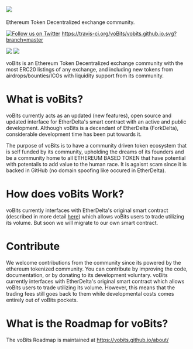 # <img src="https://vobits.github.io/images/title.png"/>
Ethereum Token Decentralized exchange community.

[![Follow us on Twitter](https://img.shields.io/badge/follow-Twitter-blue.svg)](https://twitter.com/voBitsOfficial)
https://travis-ci.org/voBits/vobits.github.io.svg?branch=master


<a href="https://plasnerd.github.io/PEHTML/" target="blank"><img src="https://img.shields.io/badge/built%20with-PEHTML%20(v2)-295596.svg"></a>
<a href="https://plasnerd.github.io/Framework.js/" target="blank"><img src="https://img.shields.io/badge/built%20in-Framework.js%20(r1)-00A185.svg"></a>

voBits is an Ethereum Token Decentralized exchange community with the most ERC20 listings of any exchange, and including new tokens from airdrops/bounties/ICOs with liquidity support from its community.


# What is voBits?
voBits currently acts as an updated (new features), open source and updated interface for EtherDelta's smart contract with an active and public development. Although voBits is a decendant of  EtherDelta (ForkDelta), considerable development time has been put towards it.

The purpose of voBits is to have a community driven token ecosystem that is self funded by its community, upholding the dreams of its founders and be a community home to all ETHEREUM BASED TOKEN  that have potential with potentails to add value to the human race. It is agaisnt scam since it is backed in GitHub (no domain spoofing like occured in EtherDelta).


# How does voBits Work?
voBits currently interfaces with EtherDelta's original smart contract (described in more detail [here](https://www.reddit.com/r/EtherDelta/comments/6kdiyl/smart_contract_overview/)) which allows voBits users to trade utilizing its volume. But soon we will migrate to our own smart contract.


# Contribute
We welcome contributions from the community since its powered by the ethereum tokenized community. You can contribute by improving the code, documentation, or by donating to its  development voluntary. 
voBits currently interfaces with EtherDelta's original smart contract which allows voBits users to trade utilizing its volume. However, this means that the trading fees still goes back to them while developmental costs comes entirely out of voBits pockets. 
 

# What is the Roadmap for voBits?
The voBits Roadmap is maintained at https://vobits.github.io/about/
